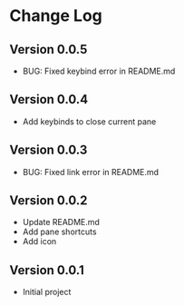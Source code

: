 # Change Log

## Version 0.0.5

- BUG: Fixed keybind error in README.md

## Version 0.0.4

- Add keybinds to close current pane

## Version 0.0.3

- BUG: Fixed link error in README.md

## Version 0.0.2

- Update README.md
- Add pane shortcuts
- Add icon

## Version 0.0.1

- Initial project
